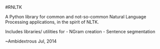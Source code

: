 #RNLTK

A Python library for common and not-so-common Natural Language Processing applications, in the spirit of NLTK.

Includes libraries/ utilities for
	- NGram creation
	- Sentence segmentation

~Ambidextrous
Jul, 2014

